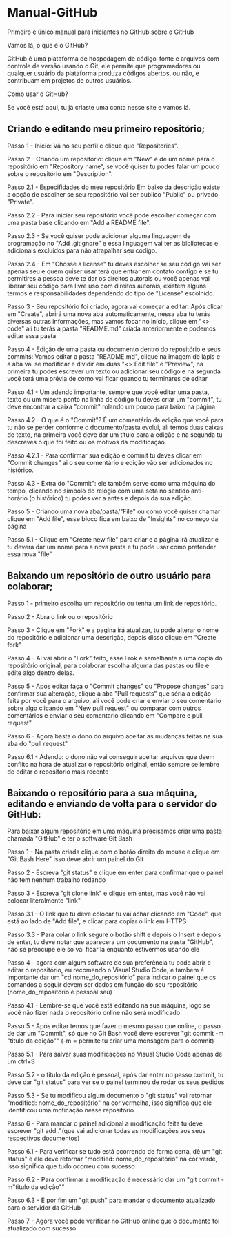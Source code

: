 # Manual-GitHub
Primeiro e único manual para iniciantes no GitHub sobre o GitHub


Vamos lá, o que é o GitHub?

GitHub é uma plataforma de hospedagem de código-fonte e arquivos com controle de versão usando o Git, ele permite que programadores ou qualquer usuário da plataforma produza códigos abertos, ou não, e contribuam em projetos de outros usuários.

Como usar o GitHub?

Se você está aqui, tu já criaste uma conta nesse site e vamos lá.

## Criando e editando meu primeiro repositório;

Passo 1 - Inicio: Vá no seu perfil e clique que "Repositories".

Passo 2 - Criando um repositório: clique em "New" e de um nome para o repositório em "Repository name", se você quiser tu podes falar um pouco sobre o repositório em "Description".

Passo 2.1 - Especifidades do meu repositório Em baixo da descrição existe a opção de escolher se seu repositório vai ser publico "Public" ou privado "Private".

Passo 2.2 - Para iniciar seu repositório você pode escolher começar com uma pasta base clicando em "Add a README file".

Passo 2.3 - Se você quiser pode adicionar alguma linguagem de programação no "Add .gitignore" e essa linguagem vai ter as bibliotecas e adicionais excluídos para não atrapalhar seu código.

Passo 2.4 - Em "Chosse a license" tu deves escolher se seu código vai ser apenas seu e quem quiser usar terá que entrar em contato contigo e se tu permitires a pessoa deve te dar os direitos autorais ou você apenas vai liberar seu código para livre uso com direitos autorais, existem alguns termos e responsabilidades dependendo do tipo de "License" escolhido.

Passo 3 - Seu repositório foi criado, agora vai começar a editar: Após clicar em "Create", abrirá uma nova aba automaticamente, nessa aba tu terás diversas outras informações, mas vamos focar no início, clique em "<> code" ali tu terás a pasta "README.md" criada anteriormente e podemos editar essa pasta

Passo 4 - Edição de uma pasta ou documento dentro do repositório e seus commits: Vamos editar a pasta "README.md", clique na imagem de lápis e a aba vai se modificar e dividir em duas "<> Edit file" e "Preview", na primeira tu podes escrever um texto ou adicionar seu código e na segunda você terá uma prévia de como vai ficar quando tu terminares de editar

Passo 4.1 - Um adendo importante, sempre que você editar uma pasta, texto ou um misero ponto na linha de código tu deves criar um "commit", tu deve encontrar a caixa "commit" rolando um pouco para baixo na página

Passo 4.2 - O que é o "Commit"? É um comentário da edição que você para tu não se perder conforme o documento/pasta evolui, ali temos duas caixas de texto, na primeira você deve dar um título para a edição e na segunda tu descreves o que foi feito ou os motivos da modificação.

Passo 4.2.1 - Para confirmar sua edição e commit tu deves clicar em "Commit changes" ai o seu comentário e edição vão ser adicionados no histórico.

Passo 4.3 - Extra do "Commit": ele também serve como uma máquina do tempo, clicando no símbolo do relógio com uma seta no sentido anti-horário (o histórico) tu podes ver a antes e depois da sua edição.

Passo 5 - Criando uma nova aba/pasta/"File" ou como você quiser chamar: clique em "Add file", esse bloco fica em baixo de "Insights" no começo da página

Passo 5.1 - Clique em "Create new file" para criar e a página irá atualizar e tu devera dar um nome para a nova pasta e tu pode usar como pretender essa nova "file"

## Baixando um repositório de outro usuário para colaborar;

Passo 1 - primeiro escolha um repositório ou tenha um link de repositório.

Passo 2 - Abra o link ou o repositório

Passo 3 - Clique em "Fork" e a pagina irá atualizar, tu pode alterar o nome do repositório e adicionar uma descrição, depois disso clique em "Create fork"

Passo 4 - Ai vai abrir o "Fork" feito, esse Frok é semelhante a uma cópia do repositório original, para colaborar escolha alguma das pastas ou file e edite algo dentro delas.

Passo 5 - Após editar faça o "Commit changes" ou "Propose changes" para confirmar sua alteração, clique a aba "Pull requests" que séria a edição feita por você para o arquivo, ali você pode criar e enviar o seu comentário sobre algo clicando em "New pull request" ou comparar com outros comentários e enviar o seu comentario clicando em "Compare e pull request"

Passo 6 - Agora basta o dono do arquivo aceitar as mudanças feitas na sua aba do "pull request"

Passo 6.1 - Adendo: o dono não vai conseguir aceitar arquivos que deem conflito na hora de atualizar o repositório original, então sempre se lembre de editar o repositório mais recente

## Baixando o repositório para a sua máquina, editando e enviando de volta para o servidor do GitHub:

Para baixar algum repositório em uma máquina precisamos criar uma pasta chamada "GitHub" e ter o software Git Bash

Passo 1 - Na pasta criada clique com o botão direito do mouse e clique em "Git Bash Here" isso deve abrir um painel do Git

Passo 2 - Escreva "git status" e clique em enter para confirmar que o painel não tem nenhum trabalho rodando

Passo 3 - Escreva "git clone link" e clique em enter, mas você não vai colocar literalmente "link"

Passo 3.1 - O link que tu deve colocar tu vai achar clicando em "Code", que está ao lado de "Add file", e clicar para copiar o link em HTTPS

Passo 3.3 - Para colar o link segure o botão shift e depois o Insert e depois de enter, tu deve notar que aparecera um documento na pasta "GitHub", não se preocupe ele só vai ficar lá enquanto estivermos usando ele

Passo 4 - agora com algum software de sua preferência tu pode abrir e editar o repositório, eu recomendo o Visual Studio Code, e tambem é importante dar um "cd nome_do_repositório" para indicar o painel que os comandos a seguir devem ser dados em função do seu repositório (nome_do_repositório é pessoal seu)

Passo 4.1 - Lembre-se que você está editando na sua máquina, logo se você não fizer nada o repositório online não será modificado

Passo 5 - Após editar temos que fazer o mesmo passo que online, o passo de dar um "Commit", só que no Git Bash você deve escrever "git commit -m "titulo da edição"" (-m = permite tu criar uma mensagem para o commit)

Passo 5.1 - Para salvar suas modificações no Visual Studio Code apenas de um ctrl+S

Passo 5.2 - o titulo da edição é pessoal, após dar enter no passo commit, tu deve dar "git status" para ver se o painel terminou de rodar os seus pedidos

Passo 5.3 - Se tu modificou algum documento o "git status" vai retornar "modified: nome_do_repositório" na cor vermelha, isso significa que ele identificou uma moficação nesse repositorio

Passo 6 - Para mandar o painel adicional a modificação feita tu deve escrever "git add ."(que vai adicionar todas as modificações aos seus respectivos documentos)

Passo 6.1 - Para verificar se tudo está ocorrendo de forma certa, dê um "git status" e ele deve retornar "modified: nome_do_repositório" na cor verde, isso significa que tudo ocorreu com sucesso

Passo 6.2 - Para confirmar a modificação é necessário dar um "git commit -m"titulo da edição""

Passo 6.3 - E por fim um "git push" para mandar o documento atualizado para o servidor da GitHub

Passo 7 - Agora você pode verificar no GitHub online que o documento foi atualizado com sucesso
